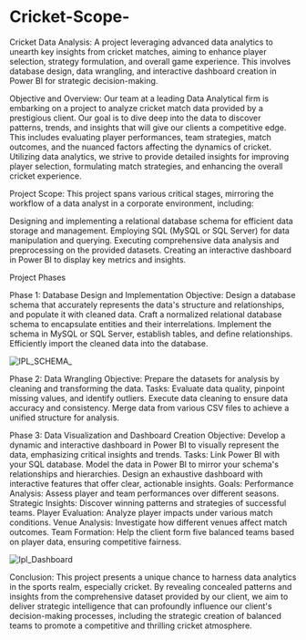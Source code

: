 # Cricket-Scope-
Cricket Data Analysis: A project leveraging advanced data analytics to unearth key insights from cricket matches, aiming to enhance player selection, strategy formulation, and overall game experience. This involves database design, data wrangling, and interactive dashboard creation in Power BI for strategic decision-making.

Objective and Overview: Our team at a leading Data Analytical firm is embarking on a project to analyze cricket match data provided by a prestigious client. Our goal is to dive deep into the data to discover patterns, trends, and insights that will give our clients a competitive edge. This includes evaluating player performances, team strategies, match outcomes, and the nuanced factors affecting the dynamics of cricket. Utilizing data analytics, we strive to provide detailed insights for improving player selection, formulating match strategies, and enhancing the overall cricket experience.

Project Scope: This project spans various critical stages, mirroring the workflow of a data analyst in a corporate environment, including:

Designing and implementing a relational database schema for efficient data storage and management. Employing SQL (MySQL or SQL Server) for data manipulation and querying. Executing comprehensive data analysis and preprocessing on the provided datasets. Creating an interactive dashboard in Power BI to display key metrics and insights.

Project Phases

Phase 1: Database Design and Implementation Objective: Design a database schema that accurately represents the data's structure and relationships, and populate it with cleaned data. Craft a normalized relational database schema to encapsulate entities and their interrelations. Implement the schema in MySQL or SQL Server, establish tables, and define relationships. Efficiently import the cleaned data into the database.

![IPL_SCHEMA_](https://github.com/tejaP91/Cricket-Scope-/assets/156883419/25d10b22-7602-4f1f-9257-83d3de119cfb)

Phase 2: Data Wrangling Objective: Prepare the datasets for analysis by cleaning and transforming the data. 
Tasks:
Evaluate data quality, pinpoint missing values, and identify outliers.
Execute data cleaning to ensure data accuracy and consistency.
Merge data from various CSV files to achieve a unified structure for analysis.

Phase 3: Data Visualization and Dashboard Creation Objective: Develop a dynamic and interactive dashboard in Power BI to visually represent the data, emphasizing critical insights and trends. 
Tasks:
Link Power BI with your SQL database.
Model the data in Power BI to mirror your schema's relationships and hierarchies.
Design an exhaustive dashboard with interactive features that offer clear, actionable insights.
Goals: Performance Analysis: Assess player and team performances over different seasons. Strategic Insights: Discover winning patterns and strategies of successful teams. Player Evaluation: Analyze player impacts under various match conditions. Venue Analysis: Investigate how different venues affect match outcomes. Team Formation: Help the client form five balanced teams based on player data, ensuring competitive fairness.

![Ipl_Dashboard ](https://github.com/tejaP91/Cricket-Scope-/assets/156883419/d294c0b8-f4ce-4537-aac4-102c618a80be)


Conclusion: This project presents a unique chance to harness data analytics in the sports realm, especially cricket. By revealing concealed patterns and insights from the comprehensive dataset provided by our client, we aim to deliver strategic intelligence that can profoundly influence our client's decision-making processes, including the strategic creation of balanced teams to promote a competitive and thrilling cricket atmosphere.
